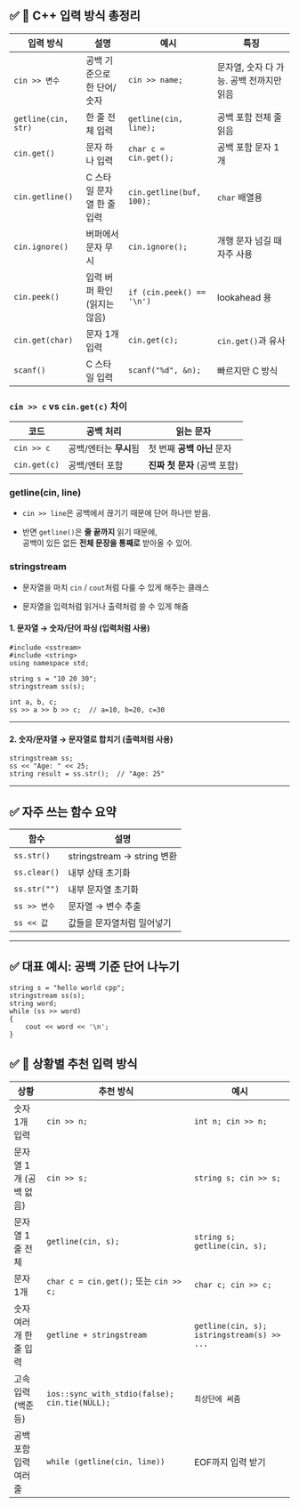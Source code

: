 

## ✅ 📌 C++ 입력 방식 총정리

| 입력 방식               | 설명                | 예시                        | 특징                       |
| ------------------- | ----------------- | ------------------------- | ------------------------ |
| `cin >> 변수`         | 공백 기준으로 한 단어/숫자   | `cin >> name;`            | 문자열, 숫자 다 가능. 공백 전까지만 읽음 |
| `getline(cin, str)` | 한 줄 전체 입력         | `getline(cin, line);`     | 공백 포함 전체 줄 읽음            |
| `cin.get()`         | 문자 하나 입력          | `char c = cin.get();`     | 공백 포함 문자 1개              |
| `cin.getline()`     | C 스타일 문자열 한 줄 입력  | `cin.getline(buf, 100);`  | `char` 배열용               |
| `cin.ignore()`      | 버퍼에서 문자 무시        | `cin.ignore();`           | 개행 문자 넘길 때 자주 사용         |
| `cin.peek()`        | 입력 버퍼 확인 (읽지는 않음) | `if (cin.peek() == '\n')` | lookahead 용              |
| `cin.get(char)`     | 문자 1개 입력          | `cin.get(c);`             | `cin.get()`과 유사          |
| `scanf()`           | C 스타일 입력          | `scanf("%d", &n);`        | 빠르지만 C 방식                |


### `cin >> c` vs `cin.get(c)` 차이

|코드|공백 처리|읽는 문자|
|---|---|---|
|`cin >> c`|공백/엔터는 **무시**됨|첫 번째 **공백 아닌** 문자|
|`cin.get(c)`|공백/엔터 포함|**진짜 첫 문자** (공백 포함)|

### getline(cin, line)
- `cin >> line`은 공백에서 끊기기 때문에 단어 하나만 받음.
    
- 반면 `getline()`은 **줄 끝까지** 읽기 때문에,  
    공백이 있든 없든 **전체 문장을 통째로** 받아올 수 있어.

### stringstream

- 문자열을 마치 `cin` / `cout`처럼 다룰 수 있게 해주는 클래스 
	
- 문자열을 입력처럼 읽거나 출력처럼 쓸 수 있게 해줌


#### 1. **문자열 → 숫자/단어 파싱** (입력처럼 사용)


```
#include <sstream>
#include <string>
using namespace std;

string s = "10 20 30";
stringstream ss(s);

int a, b, c;
ss >> a >> b >> c;  // a=10, b=20, c=30

```
---

#### 2. **숫자/문자열 → 문자열로 합치기** (출력처럼 사용)


```
stringstream ss;
ss << "Age: " << 25;
string result = ss.str();  // "Age: 25"
```
---

## ✅ 자주 쓰는 함수 요약

| 함수           | 설명                       |
| ------------ | ------------------------ |
| `ss.str()`   | stringstream → string 변환 |
| `ss.clear()` | 내부 상태 초기화                |
| `ss.str("")` | 내부 문자열 초기화               |
| `ss >> 변수`   | 문자열 → 변수 추출              |
| `ss << 값`    | 값들을 문자열처럼 밀어넣기           |

---

## ✅ 대표 예시: 공백 기준 단어 나누기


```
string s = "hello world cpp";
stringstream ss(s);
string word;
while (ss >> word) 
{
    cout << word << '\n';
}
```


## ✅ 📌 상황별 추천 입력 방식

|상황|추천 방식|예시|
|---|---|---|
|숫자 1개 입력|`cin >> n;`|`int n; cin >> n;`|
|문자열 1개 (공백 없음)|`cin >> s;`|`string s; cin >> s;`|
|문자열 1줄 전체|`getline(cin, s);`|`string s; getline(cin, s);`|
|문자 1개|`char c = cin.get();` 또는 `cin >> c;`|`char c; cin >> c;`|
|숫자 여러 개 한 줄 입력|`getline + stringstream`|`getline(cin, s); istringstream(s) >> ...`|
|고속 입력 (백준 등)|`ios::sync_with_stdio(false); cin.tie(NULL);`|`최상단에 써줌`|
|공백 포함 입력 여러 줄|`while (getline(cin, line))`|EOF까지 입력 받기|

